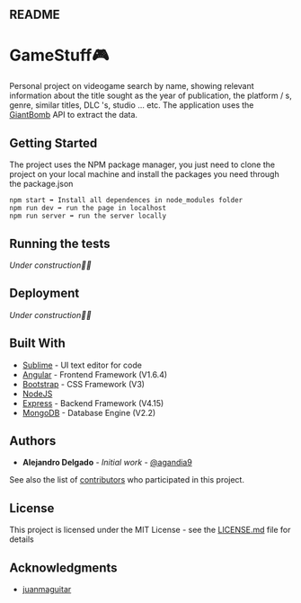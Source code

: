## README

# GameStuff🎮

Personal project on videogame search by name, showing relevant information about the title sought as the year of publication, the platform / s, genre, similar titles, DLC 's, studio ... etc.
The application uses the [GiantBomb](www.giantbomb.com/api) API to extract the data.

## Getting Started

The project uses the NPM package manager, you just need to clone the project on your local machine and install the packages you need through the package.json

```
npm start ➡️ Install all dependences in node_modules folder
npm run dev ➡️ run the page in localhost
npm run server ➡️ run the server locally
```

## Running the tests

_Under construction👷🏼_

## Deployment

_Under construction👷🏼_

## Built With

* [Sublime](http://www.sublimetext.com) - UI text editor for code
* [Angular](https://angularjs.org/) - Frontend Framework (V1.6.4)
* [Bootstrap](https://getbootstrap.com/) - CSS Framework (V3)
* [NodeJS](https://nodejs.org/en/) 
* [Express](http://expressjs.com/) - Backend Framework (V4.15)
* [MongoDB](https://www.mongodb.com/) - Database Engine (V2.2)

## Authors

* **Alejandro Delgado** - *Initial work* - [@agandia9](https://github.com/agandia9)

See also the list of [contributors](https://github.com/your/project/contributors) who participated in this project.

## License

This project is licensed under the MIT License - see the [LICENSE.md](LICENSE.md) file for details

## Acknowledgments

* [juanmaguitar](https://github.com/juanmaguitar)
